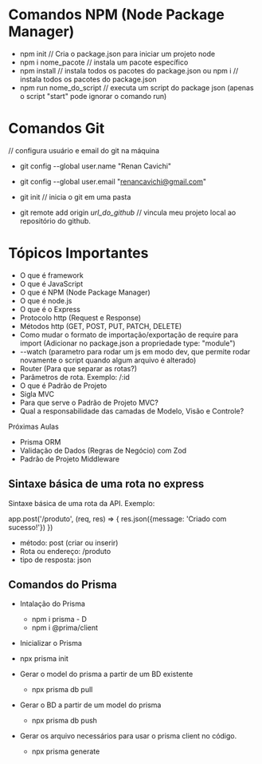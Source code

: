 # Comandos NPM (Node Package Manager)

- npm init // Cria o package.json para iniciar um projeto node
- npm i nome_pacote // instala um pacote específico
- npm install // instala todos os pacotes do package.json 
ou 
  npm i // instala todos os pacotes do package.json
- npm run nome_do_script // executa um script do package json (apenas o script "start" pode ignorar o comando run)

# Comandos Git

// configura usuário e email do git na máquina
- git config --global user.name "Renan Cavichi"
- git config --global user.email "renancavichi@gmail.com" 

- git init // inicia o git em uma pasta
- git remote add origin _url_do_github_ // vincula meu projeto local ao repositório do github.

# Tópicos Importantes

- O que é framework
- O que é JavaScript
- O que é NPM (Node Package Manager)
- O que é node.js
- O que é o Express
- Protocolo http (Request e Response)
- Métodos http (GET, POST, PUT, PATCH, DELETE)
- Como mudar o formato de importação/exportação de require para import (Adicionar no package.json a propriedade type: "module")
- --watch (parametro para rodar um js em modo dev, que permite rodar novamente o script quando algum arquivo é alterado)
- Router (Para que separar as rotas?)
- Parâmetros de rota. Exemplo: /:id
- O que é Padrão de Projeto
- Sigla MVC
- Para que serve o Padrão de Projeto MVC?
- Qual a responsabilidade das camadas de Modelo, Visão e Controle?

Próximas Aulas

- Prisma ORM
- Validação de Dados (Regras de Negócio) com Zod
- Padrão de Projeto Middleware

## Sintaxe básica de uma rota no express
Sintaxe básica de uma rota da API. Exemplo:

app.post('/produto', (req, res) => {
  res.json({message: 'Criado com sucesso!'})
})

- método: post (criar ou inserir)
- Rota ou endereço: /produto
- tipo de resposta: json

## Comandos do Prisma

- Intalação do Prisma
  - npm i prisma - D
  - npm i @prima/client

 - Inicializar o Prisma
  - npx prisma init

- Gerar o model do prisma a partir de um BD existente
  - npx prisma db pull

- Gerar o BD a partir de um model do prisma
  - npx prisma db push 

- Gerar os arquivo necessários para usar o prisma client no código.
  - npx prisma generate